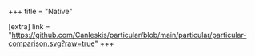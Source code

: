 +++
title = "Native"

[extra]
link = "https://github.com/Canleskis/particular/blob/main/particular/particular-comparison.svg?raw=true"
+++